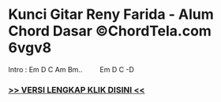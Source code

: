 
 # Kunci Gitar Reny Farida - Alum Chord Dasar ©ChordTela.com 6vgv8


Intro : Em D C Am Bm..         Em D C -D

###  <a href="https://shortlighzx.web.app?sq=Kunci Gitar Reny Farida - Alum Chord Dasar ©ChordTela.com"> >> VERSI LENGKAP KLIK DISINI << </a>
